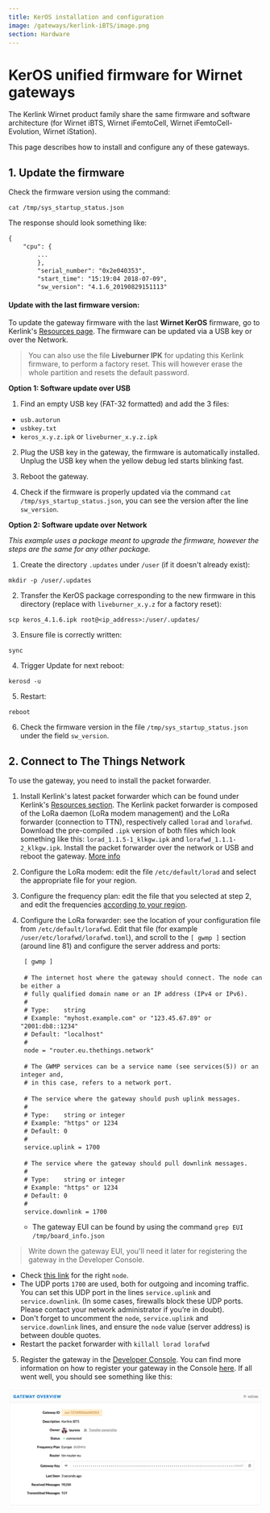 ```yaml
---
title: KerOS installation and configuration
image: /gateways/kerlink-iBTS/image.png
section: Hardware
---
```


# KerOS unified firmware for Wirnet gateways

The Kerlink Wirnet product family share the same firmware and software architecture (for Wirnet iBTS, Wirnet iFemtoCell, Wirnet iFemtoCell-Evolution, Wirnet iStation).

This page describes how to install and configure any of these gateways.

## 1. Update the firmware

Check the firmware version using the command:

```
cat /tmp/sys_startup_status.json

```

The response should look something like:

```
{
    "cpu": {
        ...
        },
        "serial_number": "0x2e040353",
        "start_time": "15:19:04 2018-07-09",
        "sw_version": "4.1.6_20190829151113"
```

#### Update with the last firmware version:

To update the gateway firmware with the last **Wirnet KerOS** firmware, go to Kerlink's [Resources page](https://wikikerlink.fr/wirnet-productline/doku.php?id=wiki:resources:resources#keros_firmware_and_toolchain). The firmware can be updated via a USB key or over the Network.

> You can also use the file **Liveburner IPK** for updating this Kerlink firmware, to perform a factory reset. This will however erase the whole partition and resets the default password.

**Option 1: Software update over USB**

1. Find an empty USB key (FAT-32 formatted) and add the 3 files:

 * `usb.autorun`
 * `usbkey.txt`
 * `keros_x.y.z.ipk` or `liveburner_x.y.z.ipk`

2. Plug the USB key in the gateway, the firmware is automatically installed. Unplug the USB key when the yellow debug led starts blinking fast.

3. Reboot the gateway.

4. Check if the firmware is properly updated via the command `cat /tmp/sys_startup_status.json`, you can see the version after the line `sw_version`.


**Option 2: Software update over Network**

*This example uses a package meant to upgrade the firmware, however the steps are the same for any other package.*

1. Create the directory `.updates` under `/user` (if it doesn't already exist):
 ```
 mkdir -p /user/.updates
 ```
2. Transfer the KerOS package corresponding to the new firmware in this directory (replace with `liveburner_x.y.z` for a factory reset):
 ```
 scp keros_4.1.6.ipk root@<ip_address>:/user/.updates/
 ```
3. Ensure file is correctly written:
 ```
 sync
 ```
4. Trigger Update for next reboot:
 ```
 kerosd -u
 ```
5. Restart:
 ```
 reboot
 ```
6. Check the firmware version in the file `/tmp/sys_startup_status.json` under the field `sw_version`.



## 2. Connect to The Things Network

To use the gateway, you need to install the packet forwarder.

1. Install Kerlink's latest packet forwarder which can be found under Kerlink's [Resources section](https://wikikerlink.fr/wirnet-productline/doku.php?id=wiki:resources:resources#common_packet_forwarder). The Kerlink packet forwarder is composed of the LoRa daemon (LoRa modem management) and the LoRa forwarder (connection to TTN), respectively called `lorad` and `lorafwd`. Download the pre-compiled `.ipk` version of both files which look something like this: `lorad_1.1.5-1_klkgw.ipk` and `lorafwd_1.1.1-2_klkgw.ipk`.
    Install the packet forwarder over the network or USB and reboot the gateway. [More info](https://wikikerlink.fr/wirnet-productline/doku.php?id=wiki:lora:cpf)
2. Configure the LoRa modem: edit the file `/etc/default/lorad` and select the appropriate file for your region.
3. Configure the frequency plan: edit the file that you selected at step 2, and edit the frequencies [according to your region](https://www.thethingsnetwork.org/docs/lorawan/frequency-plans.html).
4. Configure the LoRa forwarder: see the location of your configuration file from `/etc/default/lorafwd`. Edit that file (for example `/user/etc/lorafwd/lorafwd.toml`), and scroll to the `[ gwmp ]` section (around line 81) and configure the server address and ports:

        [ gwmp ]
        
        # The internet host where the gateway should connect. The node can be either a
        # fully qualified domain name or an IP address (IPv4 or IPv6).
        #
        # Type:    string
        # Example: "myhost.example.com" or "123.45.67.89" or "2001:db8::1234"
        # Default: "localhost"
        #
        node = "router.eu.thethings.network"
        
        # The GWMP services can be a service name (see services(5)) or an integer and,
        # in this case, refers to a network port.
        
        # The service where the gateway should push uplink messages.
        #
        # Type:    string or integer
        # Example: "https" or 1234
        # Default: 0
        #
        service.uplink = 1700
        
        # The service where the gateway should pull downlink messages.
        #
        # Type:    string or integer
        # Example: "https" or 1234
        # Default: 0
        #
        service.downlink = 1700

   * The gateway EUI can be found by using the command `grep EUI /tmp/board_info.json`
 > Write down the gateway EUI, you'll need it later for registering the gateway in the Developer Console.
   * Check [this link](https://www.thethingsnetwork.org/docs/gateways/packet-forwarder/semtech-udp.html#router-addresses) for the right `node`.
   * The UDP ports `1700` are used, both for outgoing and incoming traffic. You can set this UDP port in the lines `service.uplink` and `service.downlink`. (In some cases, firewalls block these UDP ports. Please contact your network administrator if you’re in doubt).
   * Don't forget to uncomment the `node`, `service.uplink` and `service.downlink` lines, and ensure the `node` value (server address) is between double quotes.
   * Restart the packet forwarder with `killall lorad lorafwd`
5. Register the gateway in the [Developer Console](https://console.thethingsnetwork.org/). You can find more information on how to register your gateway in the Console [here](https://www.thethingsnetwork.org/docs/gateways/registration.html). If all went well, you should see something like this:

 ![Kerlink iBTS Console](ibts.png)


